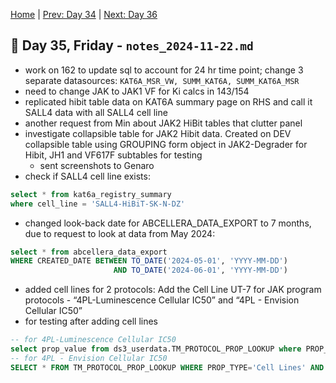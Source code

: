 [Home](../../main.md) | [Prev: Day 34](notes_2024-11-21.md) | [Next: Day 36](./notes_2024-11-23.md)

## 📝 Day 35, Friday - `notes_2024-11-22.md`
- work on 162 to update sql to account for 24 hr time point; change 3 separate datasources: `KAT6A_MSR_VW, SUMM_KAT6A, SUMM_KAT6A_MSR`
- need to change JAK to JAK1 VF for Ki calcs in 143/154
- replicated hibit table data on KAT6A summary page on RHS and call it SALL4 data with all SALL4 cell line
- another request from Min about JAK2 HiBit tables that clutter panel
- investigate collapsible table for JAK2 Hibit data. Created on DEV collapsible table using GROUPING form object in JAK2-Degrader for Hibit, JH1 and VF617F subtables for testing
    * sent screenshots to Genaro
- check if SALL4 cell line exists:
```sql
select * from kat6a_registry_summary
where cell_line = 'SALL4-HiBiT-SK-N-DZ'
```
- changed look-back date for ABCELLERA_DATA_EXPORT to 7 months, due to request to look at data from May 2024:
```sql
select * from abcellera_data_export 
WHERE CREATED_DATE BETWEEN TO_DATE('2024-05-01', 'YYYY-MM-DD') 
                       AND TO_DATE('2024-06-01', 'YYYY-MM-DD')
```
- added cell lines for 2 protocols: Add the Cell Line UT-7 for JAK program protocols -  “4PL-Luminescence Cellular IC50” and “4PL - Envision Cellular IC50” 
- for testing after adding cell lines

```sql
-- for 4PL-Luminescence Cellular IC50 
select prop_value from ds3_userdata.TM_PROTOCOL_PROP_LOOKUP where PROP_TYPE='CELL_LINE' ORDER BY PROP_VALUE
-- for 4PL - Envision Cellular IC50
SELECT * FROM TM_PROTOCOL_PROP_LOOKUP WHERE PROP_TYPE='Cell Lines' AND PROP_GROUP='PI3K' ORDER BY PROP_VALUE
```
